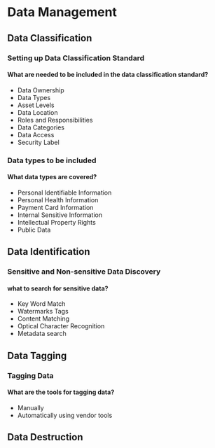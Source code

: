 # Data Management

## Data Classification

### Setting up Data Classification Standard

#### What are needed to be included in the data classification standard?

* Data Ownership&#x20;
* Data Types&#x20;
* Asset Levels&#x20;
* Data Location&#x20;
* Roles and Responsibilities&#x20;
* Data Categories&#x20;
* Data Access&#x20;
* Security Label

### Data types to be included

#### What data types are covered?

* Personal Identifiable Information
* Personal Health Information&#x20;
* Payment Card Information&#x20;
* Internal Sensitive Information&#x20;
* Intellectual Property Rights&#x20;
* Public Data

## Data Identification

### Sensitive and Non-sensitive Data Discovery

#### what to search for sensitive data?

* Key Word Match&#x20;
* Watermarks Tags&#x20;
* Content Matching&#x20;
* Optical Character Recognition&#x20;
* Metadata search

## Data Tagging

### Tagging Data

#### What are the tools for tagging data?

* Manually
* Automatically using vendor tools

## Data Destruction
